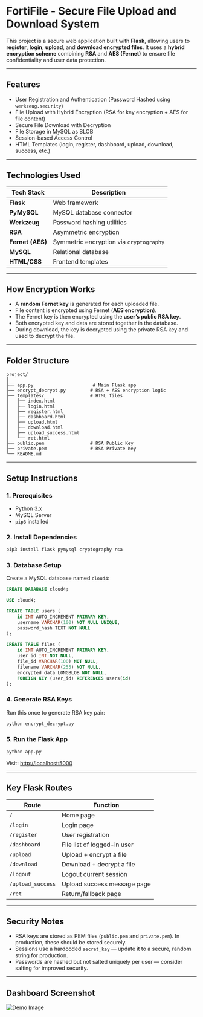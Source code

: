 # FortiFile - Secure File Upload and Download System

This project is a secure web application built with **Flask**, allowing users to **register**, **login**, **upload**, and **download encrypted files**. It uses a **hybrid encryption scheme** combining **RSA** and **AES (Fernet)** to ensure file confidentiality and user data protection.

---

## Features

*  User Registration and Authentication (Password Hashed using `werkzeug.security`)
*  File Upload with Hybrid Encryption (RSA for key encryption + AES for file content)
*  Secure File Download with Decryption
*  File Storage in MySQL as BLOB
*  Session-based Access Control
*  HTML Templates (login, register, dashboard, upload, download, success, etc.)

---

## Technologies Used

| Tech Stack       | Description                             |
| ---------------- | --------------------------------------- |
| **Flask**        | Web framework                           |
| **PyMySQL**      | MySQL database connector                |
| **Werkzeug**     | Password hashing utilities              |
| **RSA**          | Asymmetric encryption                   |
| **Fernet (AES)** | Symmetric encryption via `cryptography` |
| **MySQL**        | Relational database                     |
| **HTML/CSS**     | Frontend templates                      |

---

## How Encryption Works

* A **random Fernet key** is generated for each uploaded file.
* File content is encrypted using Fernet (**AES encryption**).
* The Fernet key is then encrypted using the **user’s public RSA key**.
* Both encrypted key and data are stored together in the database.
* During download, the key is decrypted using the private RSA key and used to decrypt the file.

---

## Folder Structure

```
project/
│
├── app.py                      # Main Flask app
├── encrypt_decrypt.py         # RSA + AES encryption logic
├── templates/                 # HTML files
│   ├── index.html
│   ├── login.html
│   ├── register.html
│   ├── dashboard.html
│   ├── upload.html
│   ├── download.html
│   ├── upload_success.html
│   └── ret.html
├── public.pem                 # RSA Public Key
├── private.pem                # RSA Private Key
└── README.md
```

---

## Setup Instructions

### 1. Prerequisites

* Python 3.x
* MySQL Server
* `pip3` installed

### 2. Install Dependencies

```bash
pip3 install flask pymysql cryptography rsa
```

### 3. Database Setup

Create a MySQL database named `cloud4`:

```sql
CREATE DATABASE cloud4;

USE cloud4;

CREATE TABLE users (
    id INT AUTO_INCREMENT PRIMARY KEY,
    username VARCHAR(100) NOT NULL UNIQUE,
    password_hash TEXT NOT NULL
);

CREATE TABLE files (
    id INT AUTO_INCREMENT PRIMARY KEY,
    user_id INT NOT NULL,
    file_id VARCHAR(100) NOT NULL,
    filename VARCHAR(255) NOT NULL,
    encrypted_data LONGBLOB NOT NULL,
    FOREIGN KEY (user_id) REFERENCES users(id)
);
```

### 4. Generate RSA Keys

Run this once to generate RSA key pair:

```bash
python encrypt_decrypt.py
```

### 5. Run the Flask App

```bash
python app.py
```

Visit: [http://localhost:5000](http://localhost:5000)

---

## Key Flask Routes

| Route             | Function                    |
| ----------------- | --------------------------- |
| `/`               | Home page                   |
| `/login`          | Login page                  |
| `/register`       | User registration           |
| `/dashboard`      | File list of logged-in user |
| `/upload`         | Upload + encrypt a file     |
| `/download`       | Download + decrypt a file   |
| `/logout`         | Logout current session      |
| `/upload_success` | Upload success message page |
| `/ret`            | Return/fallback page        |

---

## Security Notes

* RSA keys are stored as PEM files (`public.pem` and `private.pem`). In production, these should be stored securely.
* Sessions use a hardcoded `secret_key` — update it to a secure, random string for production.
* Passwords are hashed but not salted uniquely per user — consider salting for improved security.
  
---

## Dashboard Screenshot

![Demo Image](https://github.com/user-attachments/assets/9601adf7-af36-4b34-a40c-82222c416990)
